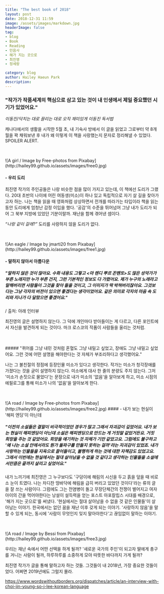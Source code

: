 ```yaml
---
title: "The best book of 2018"
layout: post
date: 2018-12-31 11:59
image: /assets/images/markdown.jpg
headerImage: false
tag:
- blog
- Book
- Reading
- 민음사
- 해가 지는 곳으로
- 최진영
- 정세랑

category: blog
author: Hailey Haeun Park
description:
---
```


### **"작가가 작품세계의 핵심으로 삼고 있는 것이 내 인생에서 제일 중요했던 시기가 있었어요."**  

*이동진/닥치는 대로 끌리는 대로 오직 재미있게 이동진 독서법*



캐나다에서의 생활을 시작한 5월 초, 내 기숙사 방에서 이 글을 읽었고 그로부터 약 8개월을 꽉 채워보낸 후 내가 왜 이렇게 이 책을 사랑했는지 문자로 정리해낼 수 있었다. SPOILER ALERT.


<br>
<br>
![A girl / Image by Free-photos from Pixabay](http://hailey99.github.io/assets/images/free0.jpg)


#### - 우리 도리

최진영 작가의 주인공들은 나랑 비슷한 점을 많이 가지고 있는데, 이 책에선 도리가 그랬다. 20대 초반의 나이에 어린 여동생(미소)이 하나 있고 독립적으로 자기 살 길을 찾아가고자 하는. 나는 책을 읽을 때 영화처럼 상상하면서 전개를 따라가는 타입이라 책을 읽는 동안 도리에게 엄청난 감정 이입을 했다. '공감'의 수준을 뛰어넘어 그냥 내가 도리가 되어 그 북부 지방에 있었던 기분이랄까. 재난을 함께 겪어낸 셈이다.



*“나랑 같이 갈래?”*  도리를 사랑하지 않을 도리가 없다.




<br>
<br>
![An eagle / Image by jmarti20 from Pixabay](http://hailey99.github.io/assets/images/free1.jpg)

#### - 말하지 않아서 아름다운

##### "말하지 않은 것이 많아요. 수화 내용도 그렇고 <마 렌디 뿌르 꼰뗀또>도 많은 성악가가 부른 노래지만 누가 부른 건지, 그런 기본적인 정보도 다 가렸어요. 제가 누구의 노래라고 말해버리면 사람들이 그것을 찾아 들을 것이고, 그 이미지가 딱 박혀버리잖아요. 그것보다는 그냥 각자의 버전이 있으면 좋겠다는 생각이었어요. 같은 의미로 각자의 마음 속 도리와 지나가 다 달랐으면 좋겠어요."
/ 출처: 아래 인터뷰

최진영의 글은 설명하지 않는다. 그 덕에 개인마다 받아들이는 게 다르고, 다른 포인트에서 자신을 발견하게 되는 것이다. 마크 로스코의 작품이 사람들을 울리는 것처럼.


<br>
<br>
##### "퀴어를 그냥 내민 것처럼 혼혈도 그냥 내밀고 싶었고, 장애도 그냥 내밀고 싶었어요. 그런 것에 어떤 설명을 해야한다는 것 자체가 부조리하다고 생각했어요."

나는 그 불친절의 정점에 등장인물 미소가 있다고 생각한다. 작가는 미소가 청각장애를 가졌다는 것을 굳이 설명하지 않는다. 미소에게 대사 한 줄의 분량도 주지 않는다. 그저 '미소가 손짓으로 물었다'는 문장으로 내가 미소의 '없음'을 알아보게 하고, 미소 시점의 에필로그를 통해 미소가 나의 '없음'을 알아보게 한다.







<br>
<br>
![A road / Image by Free-photos from Pixabay](http://hailey99.github.io/assets/images/free2.jpg)
#### - 내가 보는 현실이 '해피 엔딩'이 아닌데

##### "이전의 소설들은 결말이 비극적이었던 경우가 많고 그래서 자괴감이 깊었어요. 내가 보는 현실이 해피엔딩이 아닌데 소설은 해피엔딩으로 만드는 게 거짓말 같았거든요. 거짓 희망을 주는 것 같았어요. 희망을 얘기하는 것 자체가 기만 같았고요. 그럼에도 불구하고 '왜 나는 소설 안에서라도 뭔가 돌파구를 만들지 못하는 걸까'라는 자괴감이 있었죠. 내가 사랑하는 인물들을 지옥으로 끌어들이고, 불행하게 하는 것에 대한 자책감도 있었고요. 그래서 이번에는 현실에서는 절대 살아남을 수 없을 것 같다고 생각하는 인물들을 소설에서만큼은 끝까지 살리고 싶었어요."

내가 느끼기에 최진영은 그 누구보다도 '구덩이에 해림의 시신을 두고 흙을 덮을 때 비로소 눈이 트였다. 나는 차디찬 땅바닥에 해림을 급히 버리고 있었던 것이다'라는 류의 글을 잘 쓰는 사람이다. 그럼에도 그는 전염병이 돌고 무장단체간의 전쟁이 벌어지고 여자아이의 간을 먹어야한다는 낭설이 설득력을 얻는 포스트 아포칼립스 시대를 배경으로, '해가 지는 곳으로'를 써냈다. '현실에서는 절대 살아남을 수 없을 것 같은 인물들'이 살아남는 이야기. 한국에서는 없던 꿈을 재난 이후 갖게 되는 이야기. '사랑하지 않음'을 말할 수 있게 되는, 동시에 '사람이 무엇인지 잊지 말아야한다'고 끊임없이 말하는 이야기.


<br>
<br>
![A road / Image by Bessi from Pixabay](http://hailey99.github.io/assets/images/free3.jpg)

우리는 재난 속에서 어떤 선택을 하게 될까? '새로운 국가의 주인'이 되고자 딸에게 총구를 겨니는 사람이 될까, 하루하루를 소중하게 모아 따뜻한 바다까지 가게 될까?





최진영 작가가 글을 통해 말하고자 하는 것들. 그것들이 내 2018년, 가장 중요한 것들이었다. 어쩌면 2019년에도 그럴지 몰라.




https://www.wordswithoutborders.org/dispatches/article/an-interview-with-choi-jin-young-so-j-lee-korean-language
